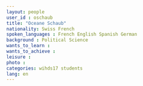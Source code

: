 ```yaml
---
layout: people
user_id : oschaub
title: "Oceane Schaub"
nationality: Swiss French
spoken_languages : French English Spanish German
background : Political Science
wants_to_learn :
wants_to_achieve :
leisure :
photo :
categories: wihds17 students
lang: en
---
```

